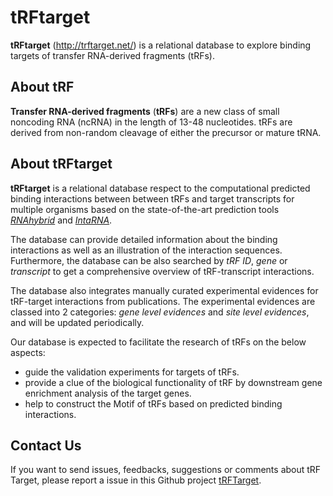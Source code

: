 # tRFtarget
**tRFtarget** (http://trftarget.net/) is a relational database to explore binding targets of transfer RNA-derived fragments (tRFs).

## About tRF
**Transfer RNA-derived fragments** (**tRFs**) are a new class of small noncoding RNA (ncRNA) in the length of 13-48 nucleotides. tRFs are derived from non-random cleavage of either the precursor or mature tRNA.

## About tRFtarget
**tRFtarget** is a relational database respect to the computational predicted binding interactions between between tRFs and target transcripts for multiple organisms based on the state-of-the-art prediction tools [*RNAhybrid*](https://bibiserv.cebitec.uni-bielefeld.de/rnahybrid) and [*IntaRNA*](http://rna.informatik.uni-freiburg.de/IntaRNA/Input.jsp).

The database can provide detailed information about the binding interactions as well as an illustration of the interaction sequences. Furthermore, the database can be also searched by *tRF ID*, *gene* or *transcript* to get a comprehensive overview of tRF-transcript interactions.

The database also integrates manually curated experimental evidences for tRF-target interactions from publications. The experimental evidences are classed into 2 categories: *gene level evidences* and *site level evidences*, and will be updated periodically.

Our database is expected to facilitate the research of tRFs on the below aspects:
* guide the validation experiments for targets of tRFs.
* provide a clue of the biological functionality of tRF by downstream gene enrichment analysis of the target genes.
* help to construct the Motif of tRFs based on predicted binding interactions.

## Contact Us
If you want to send issues, feedbacks, suggestions or comments about tRF Target, please report a issue in this Github project [tRFTarget](https://github.com/ZWang-Lab/tRFTarget/issues).

